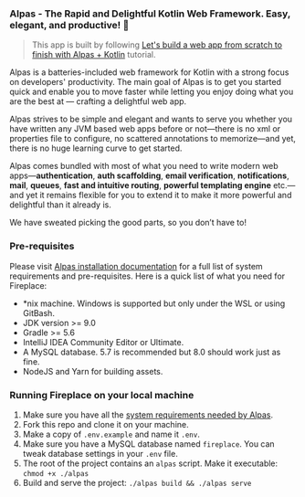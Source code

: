 ### Alpas - The Rapid and Delightful Kotlin Web Framework. Easy, elegant, and productive! 🚀

> This app is built by following [Let's build a web app from scratch to finish with Alpas + Kotlin][devto-tutorial] tutorial.

Alpas is a batteries-included web framework for Kotlin with a strong focus on developers' productivity.
The main goal of Alpas is to get you started quick and enable you to move faster while
letting you enjoy doing what you are the best at — crafting a delightful web app.

Alpas strives to be simple and elegant and wants to serve you whether you have written any JVM based web
apps before or not—there is no xml or properties file to configure, no scattered annotations
to memorize—and yet, there is no huge learning curve to get started.

Alpas comes bundled with most of what you need to write modern web apps—**authentication**,
**auth scaffolding**, **email verification**, **notifications**, **mail**, **queues**,
**fast and intuitive routing**, **powerful templating engine** etc.—and yet it
remains flexible for you to extend it to make it more powerful and
delightful than it already is.

We have sweated picking the good parts, so you don’t have to!

### Pre-requisites

Please visit [Alpas installation documentation][alpas-setup] for a full list of system requirements
and pre-requisites. Here is a quick list of what you need for Fireplace:

* *nix machine. Windows is supported but only under the WSL or using GitBash.
* JDK version >= 9.0
* Gradle >= 5.6
* IntelliJ IDEA Community Editor or Ultimate.
* A MySQL database. 5.7 is recommended but 8.0 should work just as fine.
* NodeJS and Yarn for building assets.

### Running Fireplace on your local machine

1. Make sure you have all the [system requirements needed by Alpas](https://alpas.dev/docs/installation).
2. Fork this repo and clone it on your machine.
3. Make a copy of `.env.example` and name it `.env`.
4. Make sure you have a MySQL database named `fireplace`. You can tweak database settings in your `.env` file.
5. The root of the project contains an `alpas` script. Make it executable: `chmod +x ./alpas`
6. Build and serve the project: `./alpas build && ./alpas serve` 


[happy-kotlin]: https://medium.com/signal-v-noise/kotlin-makes-me-a-happier-better-programmer-1fc668724563
[alpas-slack]: https://join.slack.com/t/alpasdev/shared_invite/enQtODcwMjE1MzMxODQ3LTJjZWMzOWE5MzBlYzIzMWQ2MTcxN2M2YjU3MTQ5ZDE4NjBmYjY1YTljOGIwYmJmYWFlYjc4YTcwMDFmZDIzNDE
[alpas-docs]: https://alpas.dev/docs
[alpas-setup]: https://alpas.dev/docs/installation
[devto-tutorial]: https://dev.to/ashokgelal/let-s-build-a-web-app-from-scratch-to-finish-with-alpas-and-kotlin-29eo
